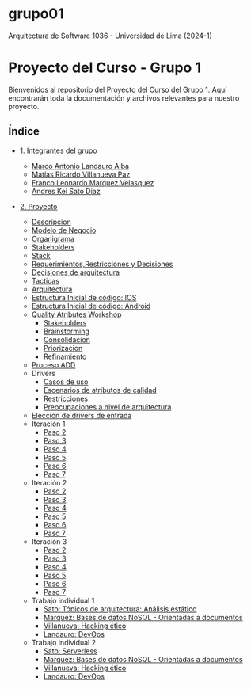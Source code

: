 # grupo01
Arquitectura de Software 1036 - Universidad de Lima (2024-1)

<!-- # [Descripción del proyecto](proyecto/descripcion.md) -->

# Proyecto del Curso - Grupo 1

Bienvenidos al repositorio del Proyecto del Curso del Grupo 1. Aquí encontrarán toda la documentación y archivos relevantes para nuestro proyecto.

## Índice

- [1. Integrantes del grupo](./s011-proyecto/01.%20integrantes/integrantes.md)

  - [Marco Antonio Landauro Alba](./s011-proyecto/01.%20integrantes/landauro/landauro.md)
  - [Matías Ricardo Villanueva Paz](./s011-proyecto/01.%20integrantes/villanueva/villanueva.md)
  - [Franco Leonardo Marquez Velasquez](./s011-proyecto/01.%20integrantes/marquez/marquez.md)
  - [Andres Kei Sato Diaz](./s011-proyecto/01.%20integrantes/sato/sato.md)

- [2. Proyecto](./proyecto/)

  - [Descripcion](./proyecto/PrimeraEntrega/01.%20descripcion.md)
  - [Modelo de Negocio](./proyecto/PrimeraEntrega/01.2.%20modeloNegocio.md)
  - [Organigrama](./proyecto/PrimeraEntrega/01.3.%20organigrama.md)
  - [Stakeholders](./proyecto/PrimeraEntrega/01.4.%20stakeholders.md)
  - [Stack](./proyecto/PrimeraEntrega/01.5.%20stackTecnologico.md)
  - [Requerimientos,Restricciones y Decisiones](./proyecto/PrimeraEntrega/02.%20requerimientos.md)
  - [Decisiones de arquitectura](./proyecto/PrimeraEntrega/02.1%20Decisiones%20a%20nivel%20de%20arquitectura.md)
  - [Tacticas](./proyecto/PrimeraEntrega/03.%20tacticas.md)
  - [Arquitectura](./proyecto/PrimeraEntrega/04.%20arquitectura.md)
  - [Estructura Inicial de código: IOS](./proyecto/Codigo/Frontend/Movil/iOS/)
  - [Estructura Inicial de código: Android](./proyecto/Codigo/Frontend/Movil/Android/)
  - [Quality Atributes Workshop](./proyecto/QAW/QAW.md)
    - [Stakeholders](./proyecto/QAW/0.%20Stakeholders.md)
    - [Brainstorming](./proyecto/QAW/1.%20Brainstorming.md)
    - [Consolidacion](./proyecto/QAW/2.%20Consolidacion.md)
    - [Priorizacion](./proyecto/QAW/3.%20Priorizacion.md)
    - [Refinamiento](./proyecto/QAW/4.%20Refinamiento.md)
  - [Proceso ADD](/proyecto/Proceso_ADD/ADD.md)
  - Drivers
    - [Casos de uso](./proyecto/Proceso_ADD/Drivers/CasosUso.md)
    - [Escenarios de atributos de calidad](./proyecto/Proceso_ADD/Drivers/EscAtributos.md)
    - [Restricciones](./proyecto/Proceso_ADD/Drivers/Restricciones.md)
    - [Preocupaciones a nivel de arquitectura](./proyecto/Proceso_ADD/Drivers/ConcArquitectura.md)
  - [Elección de drivers de entrada](./proyecto/Proceso_ADD/Entradas.md)
  - Iteración 1
    - [Paso 2](./proyecto/Proceso_ADD/Iteracion1/Paso2.md)
    - [Paso 3](./proyecto/Proceso_ADD/Iteracion1/Paso3.md)
    - [Paso 4](./proyecto/Proceso_ADD/Iteracion1/Paso4.md)
    - [Paso 5](./proyecto/Proceso_ADD/Iteracion1/Paso5.md)
    - [Paso 6](./proyecto/Proceso_ADD/Iteracion1/Paso6.md)
    - [Paso 7](./proyecto/Proceso_ADD/Iteracion1/Paso7.md)
  - Iteración 2
    - [Paso 2](./proyecto/Proceso_ADD/Iteracion2/Paso2.md)
    - [Paso 3](./proyecto/Proceso_ADD/Iteracion2/Paso3.md)
    - [Paso 4](./proyecto/Proceso_ADD/Iteracion2/Paso4.md)
    - [Paso 5](./proyecto/Proceso_ADD/Iteracion2/Paso5.md)
    - [Paso 6](./proyecto/Proceso_ADD/Iteracion2/Paso6.md)
    - [Paso 7](./proyecto/Proceso_ADD/Iteracion2/Paso7.md)
  - Iteración 3
    - [Paso 2](./proyecto/Proceso_ADD/Iteracion3/Paso2.md)
    - [Paso 3](./proyecto/Proceso_ADD/Iteracion3/Paso3.md)
    - [Paso 4](./proyecto/Proceso_ADD/Iteracion3/Paso4.md)
    - [Paso 5](./proyecto/Proceso_ADD/Iteracion3/Paso5.md)
    - [Paso 6](./proyecto/Proceso_ADD/Iteracion3/Paso6.md)
    - [Paso 7](./proyecto/Proceso_ADD/Iteracion3/Paso7.md)
  - Trabajo individual 1
    - [Sato: Tópicos de arquitectura: Análisis estático](/s011-proyecto/01.%20integrantes/sato/proyectoPersonal/proyecto.md)
    - [Marquez: Bases de datos NoSQL - Orientadas a documentos](/s011-proyecto/01.%20integrantes/marquez/Proyecto%20individual/reporteInstrucciones.md)
    - [Villanueva: Hacking ético](/s011-proyecto/01.%20integrantes/villanueva/Proyecto-Individual/informe.md)
    - [Landauro: DevOps](/s011-proyecto/01.%20integrantes/landauro/proyecto-individual/informe.md)
  - Trabajo individual 2
    - [Sato: Serverless](/s011-proyecto/01.%20integrantes/sato/proyectoPersonal2/Serverless.md)
    - [Marquez: Bases de datos NoSQL - Orientadas a documentos](/s011-proyecto/01.%20integrantes/marquez/Proyecto%20individual/reporteInstrucciones.md)
    - [Villanueva: Hacking ético](/s011-proyecto/01.%20integrantes/villanueva/Proyecto-Individual/informe.md)
    - [Landauro: DevOps](/s011-proyecto/01.%20integrantes/landauro/proyecto-individual/informe.md) 
    
    
